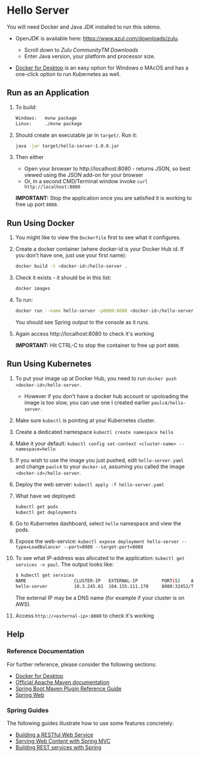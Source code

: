 # Hello Server

You will need Docker and Java JDK installed to run this sdemo.

* OpenJDK is available here: https://www.azul.com/downloads/zulu.
  * Scroll down to _Zulu CommunityTM Downloads_
  * Enter Java version, your platform and processor size.

* [Docker for Desktop](https://www.docker.com/products/docker-desktop) is an easy option for Windows o MAcOS and has a one-click option to run Kubernetes as well.

## Run as an Application

1. To build:

   ```sh
   Windows:   mvnw package
   Linux:     ./mvnw package
    ```

1. Should create an executable jar in `target/`.  Run it:

   ```sh
   java -jar target/hello-server-1.0.0.jar
   ```

1. Then either

   * Open your browser to http://localhost:8080 - returns JSON, so best viewed using the JSON add-on for your browser
   * Or, in a second CMD/Terminal window invoke `curl http://localhost:8080`

   **IMPORTANT:** Stop the application once you are satisfied it is working to free up port `8080`.

## Run Using Docker

1. You might like to view the `Dockerfile` first to see what it configures.

1. Create a docker container (where docker-id is your Docker Hub id.  If you don't have one, just use your first name):

   ```sh
   docker build -t <docker-id>/hello-server .
   ```

1. Check it exists - it should be in this list:

   ```sh
   docker images
   ```

1. To run:

   ```sh
   docker run --name hello-server -p8080:8080 <docker-id>/hello-server
   ```

   You should see Spring output to the console as it runs.

1. Again access http://localhost:8080 to check it's working

   **IMPORTANT:** Hit CTRL-C to stop the container to free up port `8080`.

## Run Using Kubernetes

1. To put your image up at Docker Hub, you need to run `docker push <docker-id>/hello-server`.

   * However if you don't have a docker hub account or upoloading the image is too slow, you can use one I created earlier `paulc4/hello-server`.

1. Make sure `kubectl` is pointing at your Kubernetes cluster.

1. Create a dedicated namespace `kubectl create namespace hello`

1. Make it your default: `kubectl config set-context <cluster-name> --namespace=hello`

1. If you wish to use the image you just pushed, edit `hello-server.yaml` and change `paulc4` to your `docker-id`, assuming you called the image `<docker-id>/hello-server`.

1. Deploy the web server: `kubectl apply -f hello-server.yaml`

1. What have we deployed:

   ```sh
   kubectl get pods
   kubectl get deployments
   ```

1. Go to Kubernetes dashboard, select `hello` namespace and view the pods.

1. Expose the web-service: `kubectl expose deployment hello-server --type=LoadBalancer --port=8080 --target-port=8080`

1. To see what IP-address was allocated to the application: `kubectl get services -n paul`. The output looks like:

   ```sh
   $ kubectl get services
   NAME                  CLUSTER-IP   EXTERNAL-IP         PORT(S)    AGE
   hello-server          10.3.245.61  104.155.111.170     8080:32452/TCP   2m
   ```

   The external IP may be a DNS name (for example if your cluster is on AWS).

1. Access `http://<external-ip>:8080`  to check it's working

## Help

### Reference Documentation

For further reference, please consider the following sections:

* [Docker for Desktop](https://www.docker.com/products/docker-desktop)
* [Official Apache Maven documentation](https://maven.apache.org/guides/index.html)
* [Spring Boot Maven Plugin Reference Guide](https://docs.spring.io/spring-boot/docs/2.2.4.RELEASE/maven-plugin/)
* [Spring Web](https://docs.spring.io/spring-boot/docs/2.2.4.RELEASE/reference/htmlsingle/#boot-features-developing-web-applications)

### Spring Guides

The following guides illustrate how to use some features concretely:

* [Building a RESTful Web Service](https://spring.io/guides/gs/rest-service/)
* [Serving Web Content with Spring MVC](https://spring.io/guides/gs/serving-web-content/)
* [Building REST services with Spring](https://spring.io/guides/tutorials/bookmarks/)

